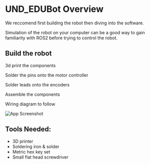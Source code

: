 # UND_EDUBot Overview

We reccomend first building the robot then diving into the software.

Simulation of the robot on your computer can be a good way to gain familiarity with ROS2 before trying to control the robot.

## Build the robot

3d print the components

Solder the pins onto the motor controller

Solder leads onto the encoders

Assemble the components

Wiring diagram to follow 

![App Screenshot](Photos/wiring_diagram_V1.png)

## Tools Needed:

- 3D printer
- Soldering iron & solder
- Metric hex key set
- Small flat head screwdriver

